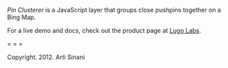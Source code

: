 *Pin Clusterer* is a JavaScript layer that groups close pushpins together on a Bing Map.

For a live demo and docs, check out the product page at [Lugo Labs](http://lugolabs.com/projects/pinclusterer).


= = =

Copyright. 2012. Arti Sinani
